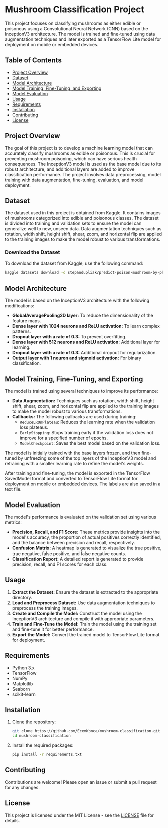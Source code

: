 # Mushroom Classification Project

This project focuses on classifying mushrooms as either edible or poisonous using a Convolutional Neural Network (CNN) based on the InceptionV3 architecture. The model is trained and fine-tuned using data augmentation techniques and later exported as a TensorFlow Lite model for deployment on mobile or embedded devices.

## Table of Contents

- [Project Overview](#project-overview)
- [Dataset](#dataset)
- [Model Architecture](#model-architecture)
- [Model Training, Fine-Tuning, and Exporting](#model-training-fine-tuning-and-exporting)
- [Model Evaluation](#model-evaluation)
- [Usage](#usage)
- [Requirements](#requirements)
- [Installation](#installation)
- [Contributing](#contributing)
- [License](#license)

## Project Overview

The goal of this project is to develop a machine learning model that can accurately classify mushrooms as edible or poisonous. This is crucial for preventing mushroom poisoning, which can have serious health consequences. The InceptionV3 model is used as the base model due to its robust architecture, and additional layers are added to improve classification performance. The project involves data preprocessing, model training with data augmentation, fine-tuning, evaluation, and model deployment.

## Dataset

The dataset used in this project is obtained from Kaggle. It contains images of mushrooms categorized into edible and poisonous classes. The dataset is divided into training and validation sets to ensure the model can generalize well to new, unseen data. Data augmentation techniques such as rotation, width shift, height shift, shear, zoom, and horizontal flip are applied to the training images to make the model robust to various transformations.

### Download the Dataset

To download the dataset from Kaggle, use the following command:

```bash
kaggle datasets download -d stepandupliak/predict-poison-mushroom-by-photo
```

## Model Architecture

The model is based on the InceptionV3 architecture with the following modifications:

- **GlobalAveragePooling2D layer:** To reduce the dimensionality of the feature maps.
- **Dense layer with 1024 neurons and ReLU activation:** To learn complex patterns.
- **Dropout layer with a rate of 0.3:** To prevent overfitting.
- **Dense layer with 512 neurons and ReLU activation:** Additional layer for learning.
- **Dropout layer with a rate of 0.3:** Additional dropout for regularization.
- **Output layer with 1 neuron and sigmoid activation:** For binary classification.

## Model Training, Fine-Tuning, and Exporting

The model is trained using several techniques to improve its performance:

- **Data Augmentation:** Techniques such as rotation, width shift, height shift, shear, zoom, and horizontal flip are applied to the training images to make the model robust to various transformations.
- **Callbacks:** The following callbacks are used during training:
  - `ReduceLROnPlateau`: Reduces the learning rate when the validation loss plateaus.
  - `EarlyStopping`: Stops training early if the validation loss does not improve for a specified number of epochs.
  - `ModelCheckpoint`: Saves the best model based on the validation loss.

The model is initially trained with the base layers frozen, and then fine-tuned by unfreezing some of the top layers of the InceptionV3 model and retraining with a smaller learning rate to refine the model's weights.

After training and fine-tuning, the model is exported in the TensorFlow SavedModel format and converted to TensorFlow Lite format for deployment on mobile or embedded devices. The labels are also saved in a text file.

## Model Evaluation

The model's performance is evaluated on the validation set using various metrics:

- **Precision, Recall, and F1 Score:** These metrics provide insights into the model's accuracy, the proportion of actual positives correctly identified, and the balance between precision and recall, respectively.
- **Confusion Matrix:** A heatmap is generated to visualize the true positive, true negative, false positive, and false negative counts.
- **Classification Report:** A detailed report is generated to provide precision, recall, and F1 scores for each class.

## Usage

1. **Extract the Dataset:** Ensure the dataset is extracted to the appropriate directory.
2. **Load and Preprocess Dataset:** Use data augmentation techniques to preprocess the training images.
3. **Create and Compile the Model:** Construct the model using the InceptionV3 architecture and compile it with appropriate parameters.
4. **Train and Fine-Tune the Model:** Train the model using the training set and fine-tune it for better performance.
5. **Export the Model:** Convert the trained model to TensorFlow Lite format for deployment.

## Requirements

- Python 3.x
- TensorFlow
- NumPy
- Matplotlib
- Seaborn
- scikit-learn

## Installation

1. Clone the repository:

    ```bash
    git clone https://github.com/EcemKonca/mushroom-classification.git
    cd mushroom-classification
    ```

2. Install the required packages:

    ```bash
    pip install -r requirements.txt
    ```

## Contributing

Contributions are welcome! Please open an issue or submit a pull request for any changes.

## License

This project is licensed under the MIT License - see the [LICENSE](LICENSE) file for details.
